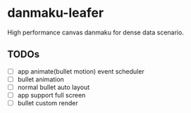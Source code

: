 # danmaku-leafer

High performance canvas danmaku for dense data scenario.

## TODOs

- [ ] app animate(bullet motion) event scheduler
- [ ] bullet animation
- [ ] normal bullet auto layout
- [ ] app support full screen
- [ ] bullet custom render